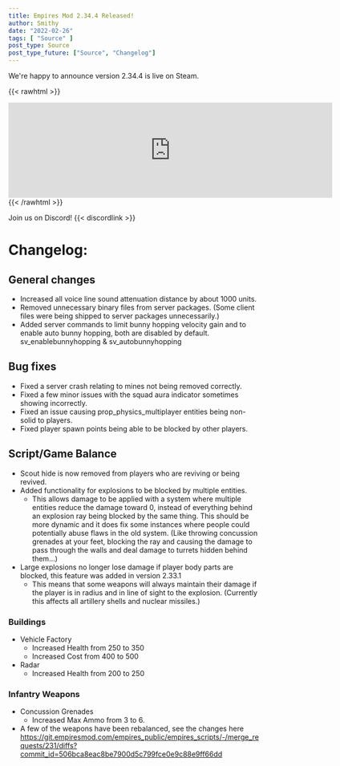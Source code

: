 ```yaml
---
title: Empires Mod 2.34.4 Released!
author: Smithy
date: "2022-02-26"
tags: [ "Source" ]
post_type: Source
post_type_future: ["Source", "Changelog"]
---
```



We're happy to announce version 2.34.4 is live on Steam.

{{< rawhtml >}}
<iframe src="https://store.steampowered.com/widget/17740/" frameborder="0" width="646" height="190"></iframe>
{{< /rawhtml >}}

Join us on Discord! {{< discordlink >}}

# Changelog:

## General changes
- Increased all voice line sound attenuation distance by about 1000 units.
- Removed unnecessary binary files from server packages. (Some client files were being shipped to server packages unnecessarily.)
- Added server commands to limit bunny hopping velocity gain and to enable auto bunny hopping, both are disabled by default. sv_enablebunnyhopping & sv_autobunnyhopping


## Bug fixes
- Fixed a server crash relating to mines not being removed correctly.
- Fixed a few minor issues with the squad aura indicator sometimes showing incorrectly.
- Fixed an issue causing prop_physics_multiplayer entities being non-solid to players.
- Fixed player spawn points being able to be blocked by other players.


## Script/Game Balance
- Scout hide is now removed from players who are reviving or being revived.
- Added functionality for explosions to be blocked by multiple entities.
	- This allows damage to be applied with a system where multiple entities reduce the damage toward 0, instead of everything behind an explosion ray being blocked by the same thing. This should be more dynamic and it does fix some instances where people could potentially abuse flaws in the old system. (Like throwing concussion grenades at your feet, blocking the ray and causing the damage to pass through the walls and deal damage to turrets hidden behind them...)
- Large explosions no longer lose damage if player body parts are blocked, this feature was added in version 2.33.1
	- This means that some weapons will always maintain their damage if the player is in radius and in line of sight to the explosion. (Currently this affects all artillery shells and nuclear missiles.)

### Buildings
- Vehicle Factory
	- Increased Health from 250 to 350
	- Increased Cost from 400 to 500
- Radar
	- Increased Health from 200 to 250

### Infantry Weapons
- Concussion Grenades
	- Increased Max Ammo from 3 to 6.
- A few of the weapons have been rebalanced, see the changes here https://git.empiresmod.com/empires_public/empires_scripts/-/merge_requests/231/diffs?commit_id=506bca8eac8be7900d5c799fce0e9c88e9ff66dd
